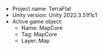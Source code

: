 <!-- UNITY CODE ASSIST INSTRUCTIONS START -->
- Project name: TerraFlat
- Unity version: Unity 2022.3.51f1c1
- Active game object:
  - Name: MapCore
  - Tag: MapCore
  - Layer: Map
<!-- UNITY CODE ASSIST INSTRUCTIONS END -->